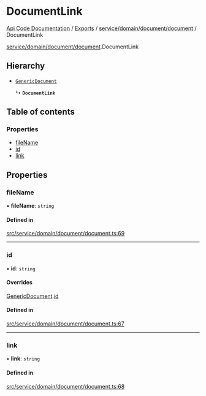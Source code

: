 # DocumentLink
 
[Api Code Documentation](../README.md) / [Exports](../modules.md) / [service/domain/document/document](../modules/service_domain_document_document.md) / DocumentLink

[service/domain/document/document](../modules/service_domain_document_document.md).DocumentLink

## Hierarchy

- [`GenericDocument`](service_domain_document_document.GenericDocument.md)

  ↳ **`DocumentLink`**

## Table of contents

### Properties

- [fileName](service_domain_document_document.DocumentLink.md#filename)
- [id](service_domain_document_document.DocumentLink.md#id)
- [link](service_domain_document_document.DocumentLink.md#link)

## Properties

### fileName

• **fileName**: `string`

#### Defined in

[src/service/domain/document/document.ts:69](https://github.com/openkfw/TruBudget/blob/3cf6626/api/src/service/domain/document/document.ts#L69)

___

### id

• **id**: `string`

#### Overrides

[GenericDocument](service_domain_document_document.GenericDocument.md).[id](service_domain_document_document.GenericDocument.md#id)

#### Defined in

[src/service/domain/document/document.ts:67](https://github.com/openkfw/TruBudget/blob/3cf6626/api/src/service/domain/document/document.ts#L67)

___

### link

• **link**: `string`

#### Defined in

[src/service/domain/document/document.ts:68](https://github.com/openkfw/TruBudget/blob/3cf6626/api/src/service/domain/document/document.ts#L68)
